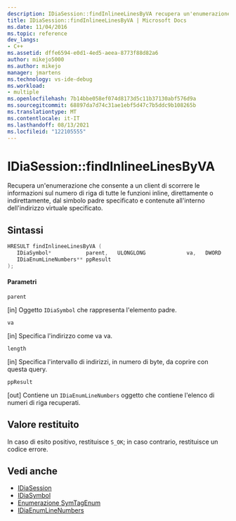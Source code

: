 ```yaml
---
description: IDiaSession::findInlineeLinesByVA recupera un'enumerazione che consente a un client di scorrere le informazioni sul numero di riga di tutte le funzioni inline, direttamente o indirettamente, dal simbolo padre specificato e contenute nell'indirizzo virtuale specificato.
title: IDiaSession::findInlineeLinesByVA | Microsoft Docs
ms.date: 11/04/2016
ms.topic: reference
dev_langs:
- C++
ms.assetid: dffe6594-e0d1-4ed5-aeea-8773f88d82a6
author: mikejo5000
ms.author: mikejo
manager: jmartens
ms.technology: vs-ide-debug
ms.workload:
- multiple
ms.openlocfilehash: 7b14bbe058ef074d8173d5c11b37130abf576d9a
ms.sourcegitcommit: 68897da7d74c31ae1ebf5d47c7b5ddc9b108265b
ms.translationtype: MT
ms.contentlocale: it-IT
ms.lasthandoff: 08/13/2021
ms.locfileid: "122105555"
---
```

# <a name="idiasessionfindinlineelinesbyva"></a>IDiaSession::findInlineeLinesByVA
Recupera un'enumerazione che consente a un client di scorrere le informazioni sul numero di riga di tutte le funzioni inline, direttamente o indirettamente, dal simbolo padre specificato e contenute all'interno dell'indirizzo virtuale specificato.

## <a name="syntax"></a>Sintassi

```C++
HRESULT findInlineeLinesByVA ( 
   IDiaSymbol*           parent,   ULONGLONG             va,   DWORD                 length,
   IDiaEnumLineNumbers** ppResult
);
```

#### <a name="parameters"></a>Parametri
 `parent`

[in] Oggetto `IDiaSymbol` che rappresenta l'elemento padre.

 `va`

[in] Specifica l'indirizzo come va va.

 `length`

[in] Specifica l'intervallo di indirizzi, in numero di byte, da coprire con questa query.

 `ppResult`

[out] Contiene un `IDiaEnumLineNumbers` oggetto che contiene l'elenco di numeri di riga recuperati.

## <a name="return-value"></a>Valore restituito
 In caso di esito positivo, restituisce `S_OK`; in caso contrario, restituisce un codice errore.

## <a name="see-also"></a>Vedi anche
- [IDiaSession](../../debugger/debug-interface-access/idiasession.md)
- [IDiaSymbol](../../debugger/debug-interface-access/idiasymbol.md)
- [Enumerazione SymTagEnum](../../debugger/debug-interface-access/symtagenum.md)
- [IDiaEnumLineNumbers](../../debugger/debug-interface-access/idiaenumlinenumbers.md)
